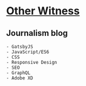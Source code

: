 # [Other Witness](www.otherwitness.com)
## Journalism blog

	- GatsbyJS
	- JavaScript/ES6
	- CSS
	- Responsive Design
	- SEO
	- GraphQL
	- Adobe XD

